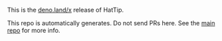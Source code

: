 This is the [deno.land/x](https://deno.land/x) release of HatTip. 

This repo is automatically generates. Do not send PRs here. See the [main repo](https://github.com/hattipjs/hattip) for more info.
